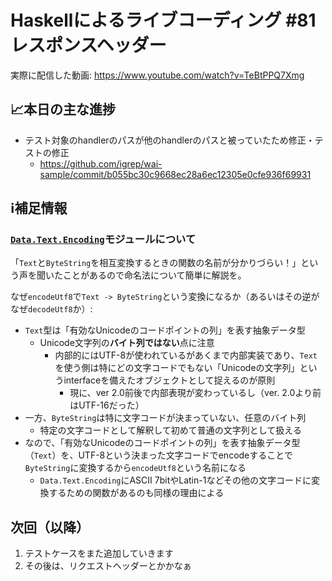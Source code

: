 # Haskellによるライブコーディング #81 レスポンスヘッダー

実際に配信した動画: <https://www.youtube.com/watch?v=TeBtPPQ7Xmg>

## 📈本日の主な進捗

- テスト対象のhandlerのパスが他のhandlerのパスと被っていたため修正・テストの修正
    - <https://github.com/igrep/wai-sample/commit/b055bc30c9668ec28a6ec12305e0cfe936f69931>

## ℹ️補足情報

### [`Data.Text.Encoding`](https://hackage.haskell.org/package/text-2.0.2/docs/Data-Text-Encoding.html)モジュールについて

「`Text`と`ByteString`を相互変換するときの関数の名前が分かりづらい！」という声を聞いたことがあるので命名法について簡単に解説を。

なぜ`encodeUtf8`で`Text -> ByteString`という変換になるか（あるいはその逆がなぜ`decodeUtf8`か）:

- `Text`型は「有効なUnicodeのコードポイントの列」を表す抽象データ型
    - Unicode文字列の**バイト列ではない**点に注意
        - 内部的にはUTF-8が使われているがあくまで内部実装であり、`Text`を使う側は特にどの文字コードでもない「Unicodeの文字列」というinterfaceを備えたオブジェクトとして捉えるのが原則
            - 現に、ver 2.0前後で内部表現が変わっているし（ver. 2.0より前はUTF-16だった）
- 一方、`ByteString`は特に文字コードが決まっていない、任意のバイト列
    - 特定の文字コードとして解釈して初めて普通の文字列として扱える
- なので、「有効なUnicodeのコードポイントの列」を表す抽象データ型（`Text`）を、UTF-8という決まった文字コードでencodeすることで`ByteString`に変換するから`encodeUtf8`という名前になる
    - `Data.Text.Encoding`にASCII 7bitやLatin-1などその他の文字コードに変換するための関数があるのも同様の理由による

## 次回（以降）

1. テストケースをまた追加していきます
1. その後は、リクエストヘッダーとかかなぁ
